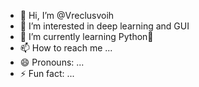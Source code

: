 - 👋 Hi, I’m @Vreclusvoih
- 👀 I’m interested in deep learning and GUI
- 🌱 I’m currently learning Python🐖
- 📫 How to reach me ...
- 😄 Pronouns: ...
- ⚡ Fun fact: ...

<!---
Vreclusvoih/Vreclusvoih is a ✨ special ✨ repository because its `README.md` (this file) appears on your GitHub profile.
You can click the Preview link to take a look at your changes.
--->
